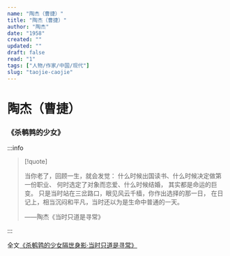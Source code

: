 ```yaml
---
name: "陶杰（曹捷）"
title: "陶杰（曹捷）"
author: "陶杰"
date: "1958"
created: ""
updated: ""
draft: false
read: "1"
tags: ["人物/作家/中国/现代"]
slug: "taojie-caojie"
---
```


# 陶杰（曹捷）

### 《杀鹌鹑的少女》

:::info

> [!quote]
>
> 当你老了，回顾一生，就会发觉：
> 什么时候出国读书、什么时候决定做第一份职业、
> 何时选定了对象而恋爱、什么时候结婚，
> 其实都是命运的巨变。
> 只是当时站在三岔路口，眼见风云千樯，你作出选择的那一日，
> 在日记上，相当沉闷和平凡，当时还以为是生命中普通的一天。
>
> ——陶杰《当时只道是寻常》

:::

全文[《杀鹌鹑的少女隔世身影·当时只道是寻常》](../post/taojie-2012.md)
